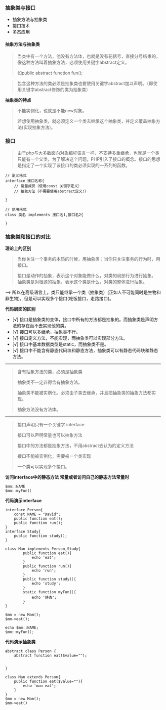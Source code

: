 ### 抽象类与接口
- 抽象方法与抽象类
- 接口技术
- 多态应用


#### 抽象方法与抽象类
> 当类中有一个方法，他没有方法体，也就是没有花括号，直接分号结束的，像这种方法叫着抽象方法，必须使用关键字abstract定义。
> 
> 如public abstract function fun();

> 包含这种方法的类必须是抽象类也要使用关键字abstract加以声明。（即使用关键字abstract修饰的类为抽象类）

**抽象类的特点**
> 不能实例化，也就是不能new对象。
>
> 若想使用抽象类，就必须定义一个类去继承这个抽象类，并定义覆盖抽象方法(实现抽象方法)。

### 接口
> 由于php与大多数面向对象编程语言一样，不支持多重继承，也就是一个类只能有一个父类，为了解决这个问题，PHP引入了接口的概念。接口的思想是指定了一个实现了该接口的类必须实现的一系列的函数。

```
// 定义格式
interface 接口名称{
    // 常量成员（使用const 关键字定义）
    // 抽象方法（不需要使用abstract定义!）
    
}

// 使用格式
class 类名 implements 接口名1,接口名2{
    
}
```

### 抽象类和接口的对比
**理论上的区别**
> 当你关注一个事务的本质的时候，用抽象类；当你只关注事务的行为时，用接口。
>
> 接口是动作的抽象，表示这个对象能做什么，对类的局部行为进行抽象。
> 抽象类是对根源的抽象，表示这个类是什么，对类的整体进行抽象。

--> 所以在高级语言上，类只能继承一个类（抽象类）(正如人不可能同时是生物和非生物)，但是可以实现多个接口(吃饭接口，走路接口)。

**代码层面的区别**

- [√] 接口是抽象类的变体，接口中所有的方法都是抽象的。而抽象类是声明方法的存在而不去实现他的类。
- [√] 接口可以多继承，抽象类不行。
- [√] 接口定义方法，不能实现，而抽象类可以实现部分方法。
- [√] 接口中基本数据类型是static，而抽象类不是。
- [√] 接口中不能含有静态代码块和静态方法，抽象类可以有静态代码块和静态方法。



----------
> 含有抽象方法的类，必须是抽象类
>
> 抽象类不一定非得含有抽象方法。
> 
> 抽象类不能被实例化。必须由子类去继承，并且把抽象类的抽象方法都实现。
>
> 抽象方法没有方法体。


------
> 接口声明只有一个关键字 interface
>
> 接口可以声明常量也可以抽象方法
>
> 接口中的方法都是抽象方法，不用abstract去认为的定义方法
>
> 接口不能被实例化，需要被一个类实现
>
> 一个类可以实现多个接口。

**访问interface中的静态方法 常量或者访问自己的静态方法常量时**
```
$mm::NAME
$mm::myFun()
```



**代码演示interface**
```
interface Person{
    const NAME = "David";
    public function eat();
    public function run();
}
interface Study{
    public function study();
}

class Man implements Person,Study{
        public function eat(){
            echo 'eat';
        }
        public function run(){
            echo 'run';
        }
        public function study(){
            echo 'study';
        }
        static function myFun(){
            echo '静态';
        }
}

$mm = new Man();
$mm->eat();

echo $mm::NAME;
$mm::myFun();
```

**代码演示抽象类**
```
abstract class Person {
    abstract function eat($value="");


}

class Man extends Person{
    public function eat($value=""){
        echo 'man eat';
    }
}
$mm = new Man();
$mm->eat()

```